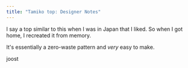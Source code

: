 ```yaml
---
title: "Tamiko top: Designer Notes"
---
```


I say a top similar to this when I was in Japan that I liked. So when I got home, I recreated it from memory.

It's essentially a zero-waste pattern and _very_ easy to make.

joost
